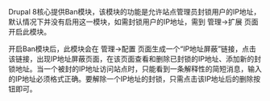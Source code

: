 Drupal 8核心提供Ban模块，该模块的功能是允许站点管理员封锁用户的IP地址，默认情况下并没有启用这一模块，如需封锁用户的IP地址，需到 管理->扩展 页面开启此模块。

开启Ban模块后，此模块会在 管理->配置 页面生成一个“IP地址屏蔽”链接，点击该链接，出现IP地址屏蔽页面，在该页面查看和删除已封锁的IP地址、添加新的封锁地址。当一个被封的IP地址访问站点时，只能看到一条解释性的简短消息，输入的IP地址必须格式正确。要解除一个IP地址的封锁，只需点击该IP地址后的删除按钮即可。